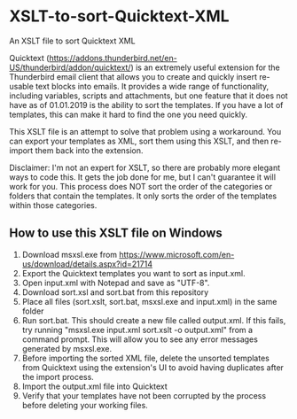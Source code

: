 # XSLT-to-sort-Quicktext-XML
An XSLT file to sort Quicktext XML 

Quicktext (https://addons.thunderbird.net/en-US/thunderbird/addon/quicktext/) is an extremely useful extension for the Thunderbird email client that allows you to create and quickly insert re-usable text blocks into emails. It provides a wide range of functionality, including variables, scripts and attachments, but one feature that it does not have as of 01.01.2019 is the ability to sort the templates. If you have a lot of templates, this can make it hard to find the one you need quickly.

This XSLT file is an attempt to solve that problem using a workaround. You can export your templates as XML, sort them using this XSLT, and then re-import them back into the extension.

Disclaimer: I'm not an expert for XSLT, so there are probably more elegant ways to code this. It gets the job done for me, but I can't guarantee it will work for you. This process does NOT sort the order of the categories or folders that contain the templates. It only sorts the order of the templates within those categories.

## How to use this XSLT file on Windows
1. Download msxsl.exe from https://www.microsoft.com/en-us/download/details.aspx?id=21714
1. Export the Quicktext templates you want to sort as input.xml.
1. Open input.xml with Notepad and save as "UTF-8".
1. Download sort.xsl and sort.bat from this repository
1. Place all files (sort.xslt, sort.bat, msxsl.exe and input.xml) in the same folder
1. Run sort.bat. This should create a new file called output.xml. If this fails, try running "msxsl.exe input.xml sort.xslt -o output.xml" from a command prompt. This will allow you to see any error messages generated by msxsl.exe.
1. Before importing the sorted XML file, delete the unsorted templates from Quicktext using the extension's UI to avoid having duplicates after the import process.
1. Import the output.xml file into Quicktext
1. Verify that your templates have not been corrupted by the process  before deleting your working files.
